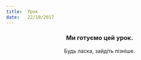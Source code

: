 ```yaml
---
title:  Урок
date:   22/10/2017
---
```


### <center>Ми готуємо цей урок.</center>
<center>Будь ласка, зайдіть пізніше.</center>